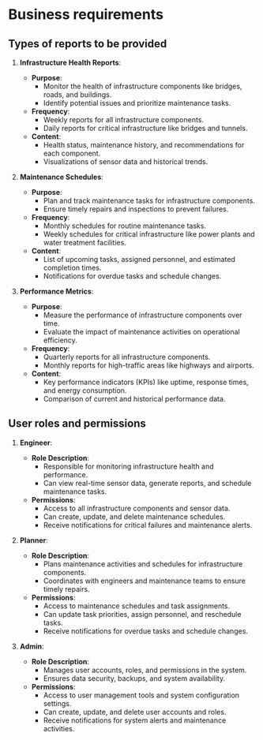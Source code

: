 # Business requirements

## Types of reports to be provided

1. **Infrastructure Health Reports**:
   * **Purpose**:  
     * Monitor the health of infrastructure components like bridges, roads, and buildings.  
     * Identify potential issues and prioritize maintenance tasks.  
   * **Frequency**:  
     * Weekly reports for all infrastructure components.  
     * Daily reports for critical infrastructure like bridges and tunnels.  
   * **Content**:  
     * Health status, maintenance history, and recommendations for each component.  
     * Visualizations of sensor data and historical trends.

2. **Maintenance Schedules**:
    * **Purpose**:  
      * Plan and track maintenance tasks for infrastructure components.  
      * Ensure timely repairs and inspections to prevent failures.  
    * **Frequency**:  
      * Monthly schedules for routine maintenance tasks.  
      * Weekly schedules for critical infrastructure like power plants and water treatment facilities.  
    * **Content**:  
      * List of upcoming tasks, assigned personnel, and estimated completion times.  
      * Notifications for overdue tasks and schedule changes.

3. **Performance Metrics**:
    * **Purpose**:  
      * Measure the performance of infrastructure components over time.  
      * Evaluate the impact of maintenance activities on operational efficiency.  
    * **Frequency**:  
      * Quarterly reports for all infrastructure components.  
      * Monthly reports for high-traffic areas like highways and airports.  
    * **Content**:  
      * Key performance indicators (KPIs) like uptime, response times, and energy consumption.  
      * Comparison of current and historical performance data.

## User roles and permissions

1. **Engineer**:
    * **Role Description**:  
      * Responsible for monitoring infrastructure health and performance.  
      * Can view real-time sensor data, generate reports, and schedule maintenance tasks.  
    * **Permissions**:  
      * Access to all infrastructure components and sensor data.  
      * Can create, update, and delete maintenance schedules.  
      * Receive notifications for critical failures and maintenance alerts.

2. **Planner**:
    * **Role Description**:  
      * Plans maintenance activities and schedules for infrastructure components.  
      * Coordinates with engineers and maintenance teams to ensure timely repairs.  
    * **Permissions**:  
      * Access to maintenance schedules and task assignments.  
      * Can update task priorities, assign personnel, and reschedule tasks.  
      * Receive notifications for overdue tasks and schedule changes.

3. **Admin**:
    * **Role Description**:  
      * Manages user accounts, roles, and permissions in the system.  
      * Ensures data security, backups, and system availability.  
    * **Permissions**:  
      * Access to user management tools and system configuration settings.  
      * Can create, update, and delete user accounts and roles.  
      * Receive notifications for system alerts and maintenance activities.